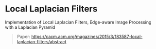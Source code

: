 # Local Laplacian Filters
Implementation of Local Laplacian Filters, Edge-aware Image Processing with a Laplacian Pyramid

> Paper: https://cacm.acm.org/magazines/2015/3/183587-local-laplacian-filters/abstract
